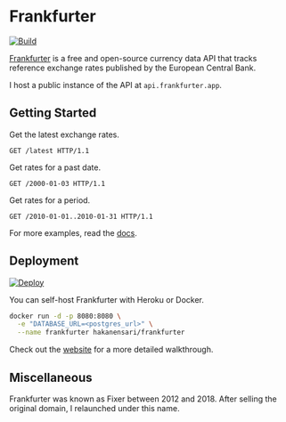 # Frankfurter

[![Build](https://github.com/hakanensari/frankfurter/workflows/build/badge.svg)](https://github.com/hakanensari/frankfurter/actions)

[Frankfurter](https://www.frankfurter.app) is a free and open-source currency data API that tracks reference exchange rates published by the European Central Bank.

I host a public instance of the API at `api.frankfurter.app`.

## Getting Started

Get the latest exchange rates.

```http
GET /latest HTTP/1.1
```

Get rates for a past date.

```http
GET /2000-01-03 HTTP/1.1
```

Get rates for a period.

```http
GET /2010-01-01..2010-01-31 HTTP/1.1
```

For more examples, read the [docs](https://www.frankfurter.app/docs).

## Deployment

[![Deploy](https://www.herokucdn.com/deploy/button.svg)](https://heroku.com/deploy?template=https://github.com/hakanensari/frankfurter)

You can self-host Frankfurter with Heroku or Docker.

```bash
docker run -d -p 8080:8080 \
  -e "DATABASE_URL=<postgres_url>" \
  --name frankfurter hakanensari/frankfurter
```

Check out the [website](https://www.frankfurter.app/docs#deployment) for a more detailed walkthrough.

## Miscellaneous

Frankfurter was known as Fixer between 2012 and 2018. After selling the original domain, I relaunched under this name.
